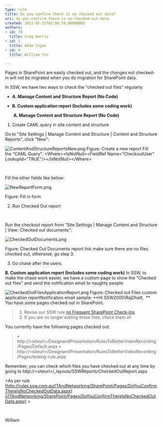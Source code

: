 ```yaml
---
type: rule
title: Do you confirm there is no checked out data?
uri: do-you-confirm-there-is-no-checked-out-data
created: 2012-05-31T03:08:59.0000000Z
authors:
- id: 70
  title: Greg Harris
- id: 1
  title: Adam Cogan
- id: 9
  title: William Yin

---
```


 
Pages in SharePoint are easily checked out, and the changes not checked-in will not be migrated when you do migration for SharePoint data.

In SSW, we have two ways to check the "checked out files" regularly:

- **A. Manage Content and Structure Report (No Code)**
- **B. Custom application report (Includes some coding work)**

   ​ 
**A. Manage Content and Structure Report (No Code)**

1. Create CAML query in site content and structure

Go to "Site Settings | Manage Content and Structure | Content and Structure Reports", click "New":

![ContentAndStructureReportsNew.png](/ITAndNetworking/SharePointMigration/PublishingImages/ContentAndStructureReportsNew.png)
Figure: Create a new report 
Fill the "CAML Query": 
&lt;Where&gt;&lt;IsNotNull&gt;&lt;FieldRef Name="CheckoutUser" LookupId="TRUE"/&gt;&lt;/IsNotNull&gt;&lt;/Where&gt;

 


Fill the other fields like below:

![NewReportForm.png](/ITAndNetworking/SharePointMigration/PublishingImages/NewReportForm.png)

Figure: Fill in form



2. Run Checked Out report

 

Run the checkout report from "Site Settings | Manage Content and Structure | View: Checked out documents":

![CheckedOutDocuments.png](/ITAndNetworking/SharePointMigration/PublishingImages/CheckedOutDocuments.png)

Figure: Checked Out Documents report link make sure there are no files checked out, otherwise, go step 3. 

3. Go chase after the users.




**B. Custom application report (Includes some coding work)**
In SSW, to make the chase work easier, we have a custom page to show the "Checked out files" and send the notification email to naughty people:

![CheckedOutFilesApplicationReport.png](/ITAndNetworking/SharePointMigration/PublishingImages/CheckedOutFilesApplicationReport.png)
Figure: Checked out Files custom application reportNotification email sample: 
**Hi SSW2000\RajDhatt,  **
You have some pages checked out in SharePoint. 


> 1. Revise our SSW rule [on Frequent SharePoint Check-ins](/ITAndNetworking/SharePointMigration/Pages/DoYouConfirmThereIsNoCheckedOutData.aspx).
> 2. If you are no longer editing these files, check them in!


You currently have the following pages checked out: 


> • http://&lt;siteurl&gt;/DesignandPresentation/RulesToBetterVideoRecording/Pages/Default.aspx
> • http://&lt;siteurl&gt;/DesignandPresentation/RulesToBetterVideoRecording/Pages/testing-rule.aspx



Remember, you can check which files you have checked out at any time by going to http://&lt;siteurl&gt;/\_layouts/SSWReports/CheckedOutReport.aspx


&lt;As per rule [http://rules.ssw.com.au/ITAndNetworking/SharePoint/Pages/DoYouConfirmThereIsNoCheckedOutData.aspx](/ITAndNetworking/SharePoint/Pages/DoYouConfirmThereIsNoCheckedOutData.aspx) &gt;

 

William

